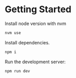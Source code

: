 # Getting Started

Install node version with nvm
```bash
nvm use
```

Install dependencies.

```bash
npm i
```

Run the development server:

```bash
npm run dev
```

